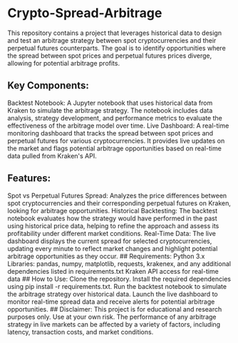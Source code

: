 # Crypto-Spread-Arbitrage
This repository contains a project that leverages historical data to design and test an arbitrage strategy between spot cryptocurrencies and their perpetual futures counterparts. The goal is to identify opportunities where the spread between spot prices and perpetual futures prices diverge, allowing for potential arbitrage profits.

## Key Components:
Backtest Notebook: A Jupyter notebook that uses historical data from Kraken to simulate the arbitrage strategy. The notebook includes data analysis, strategy development, and performance metrics to evaluate the effectiveness of the arbitrage model over time.
Live Dashboard: A real-time monitoring dashboard that tracks the spread between spot prices and perpetual futures for various cryptocurrencies. It provides live updates on the market and flags potential arbitrage opportunities based on real-time data pulled from Kraken's API.
## Features:
Spot vs Perpetual Futures Spread: Analyzes the price differences between spot cryptocurrencies and their corresponding perpetual futures on Kraken, looking for arbitrage opportunities.
Historical Backtesting: The backtest notebook evaluates how the strategy would have performed in the past using historical price data, helping to refine the approach and assess its profitability under different market conditions.
Real-Time Data: The live dashboard displays the current spread for selected cryptocurrencies, updating every minute to reflect market changes and highlight potential arbitrage opportunities as they occur.
## Requirements:
Python 3.x
Libraries: pandas, numpy, matplotlib, requests, krakenex, and any additional dependencies listed in requirements.txt
Kraken API access for real-time data
## How to Use:
Clone the repository.
Install the required dependencies using pip install -r requirements.txt.
Run the backtest notebook to simulate the arbitrage strategy over historical data.
Launch the live dashboard to monitor real-time spread data and receive alerts for potential arbitrage opportunities.
## Disclaimer:
This project is for educational and research purposes only. Use at your own risk. The performance of any arbitrage strategy in live markets can be affected by a variety of factors, including latency, transaction costs, and market conditions.
